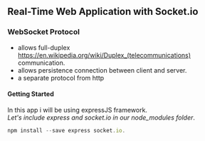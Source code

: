 ## Real-Time Web Application with Socket.io
### WebSocket Protocol
* allows full-duplex https://en.wikipedia.org/wiki/Duplex_(telecommunications) communication.
* allows persistence connection between client and server.
* a separate protocol from http 

#### Getting Started 
In this app i will be using expressJS framework.</br>
*Let's include express and socket.io in our node_modules folder*.

```javascript
npm install --save express socket.io.
